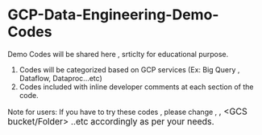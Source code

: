# GCP-Data-Engineering-Demo-Codes
Demo Codes will be shared here , srticlty for educational purpose.

1. Codes will be categorized based on GCP services (Ex: Big Query , Dataflow, Dataproc...etc)
2. Codes included with inline developer comments at each section of the code.

Note for users:  If you have to try these codes , please change <GCP project>, <Big Query dataset>, <GCS bucket/Folder> ..etc accordingly as per your needs.
